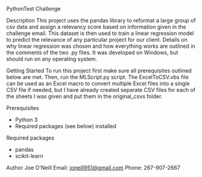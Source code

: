 PythonTest Challenge

Description 
This project uses the pandas library to reformat a large group of csv data and assign a relevancy score based on information given in the challenge email. This dataset is then used to train a linear regression model to predict the relevance of any particular project for our client. Details on why linear regression was chosen and how everything works are outlined in the comments of the two .py files. It was developed on Windows, but should run on any operating system.

Getting Started
To run this project first make sure all prerequisites outlined below are met. Then, run the MLScript.py script. The ExcelToCSV.vbs file can be used as an Excel macro to convert multiple Excel files into a single CSV file if needed, but I have already created separate CSV files for each of the sheets I was given and put them in the original_csvs folder.

Prerequisites
- Python 3
- Required packages (see below) installed

Required packages
- pandas
- scikit-learn

Author
Joe O'Neill
Email: joneill951@gmail.com
Phone: 267-907-2667